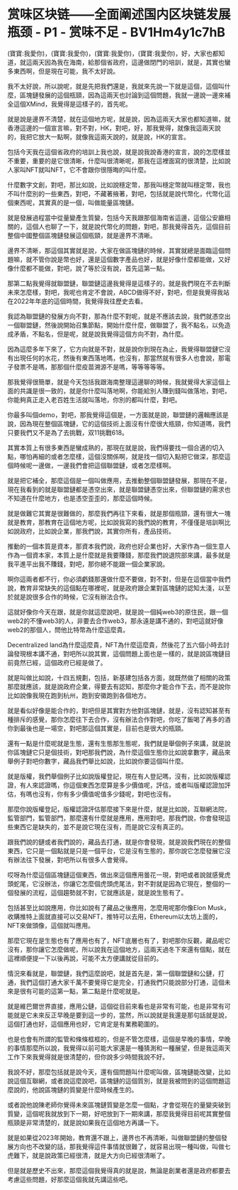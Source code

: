 # 赏味区块链——全面阐述国内区块链发展瓶颈 - P1 - 赏味不足 - BV1Hm4y1c7hB

(寶寶:我愛你)，(寶寶:我愛你)，(寶寶:我愛你)，(寶寶:我愛你)，好，大家也都知道，就這兩天因為我在海南，給那個省政府，這邊做閉門的培訓，就是，其實也蠻多東西啊，但是現在可能，我不太好說。

我不太好說，所以說呢，就是先把我們還是，我就來先說一下就是這個，這個叫什麼，區塊鏈發展的這個瓶頸，因為這兩天也討論到這個問題，我就一邊說一邊來補全這個XMind，我覺得是這樣子的，首先呢。

就是說是邊界不清楚，就在這個地方呢，就是說，因為這兩天大家也都知道嘛，就香港這邊的一個宣言嘛，對不對，HK，對吧，好，那我覺得，就像我這兩天說的，我把它放大一點啊，就像我這兩天說的，就是說，HK的宣言。

包括今天我在這個省政府的培訓上我也說，就是說我說香港的宣言，說的怎麼樣並不重要，重要的是它很清晰，什麼叫很清晰呢，那我在這裡面寫的很清楚，比如說人家叫NFT就叫NFT，它不會跟你很隱晦的叫什麼。

什麼數字文創，對吧，那比如說，比如說穩定幣，那我叫穩定幣就叫穩定幣，我也不叫什麼別的一些東西，對吧，不藏著掖著，對吧，包括就是說代幣化，代幣化這個東西呢，其實真的是一個，叫做能量區塊鏈。

就是發展過程當中從量變產生質變，包括今天我跟那個海南省這邊，這個公安廳相關的，這個人也聊了一下，就是說代幣化的問題，對吧，那我覺得首先，這個目前整個中國整個區塊鏈發展這個瓶頸，就是邊界不清晰。

邊界不清晰，那這個其實就是說，大家在做區塊鏈的時候，其實就總是面臨這個問題嘛，就不管你說是幣也好，還是這個數字產品也好，就是好像什麼都能做，又好像什麼都不能做，對吧，說了等於沒有說，首先這第一點。

那第二點我覺得就聯盟鏈，聯盟鏈這邊我覺得是這樣子的，就是我們現在不去判斷未來怎麼樣，對吧，我呢也肯定不會說，ABCD做得不好，對吧，但是我覺得我站在2022年年底的這個時間，我覺得我往歷史去看。

我認為聯盟鏈的發展方向不對，那為什麼不對呢，就是不應該去說，我們就憑空出一個聯盟鏈，然後說開始召集節點，開始什麼什麼，做聯盟了，我不點名，以免造成矛盾，不點名，但是呢，就是說我覺得這個方向不對，為什麼。

因為這麼多年下來了，它方向就是不對，就是說你到現在為止，我覺得聯盟鏈它沒有出現任何的水花，然後有東西落地嗎，也沒有，那當然就有很多人也會說，那電子發票不是嗎，那那個什麼疫苗溯源不是嗎，等等等等等。

那我覺得很簡單，就是今天包括我跟海南整理這邊聊的時候，我就覺得大家這個上面的共識是很一致的，就是你什麼叫落地啊，你能給別人賺到錢叫做落地，對吧，你能夠真正走入老百姓生活就叫落地，你別的都叫什麼，對吧。

你最多叫個demo，對吧，那我覺得這個是，一方面就是說，聯盟鏈的邏輯應該是說，因為現在整個區塊鏈，它的這個技術上面沒有什麼很大瓶頸，你知道嗎，我們只要我們又不是為了去挑戰，双11挑戰618。

其實本質上有很多東西是蠻成熟的，那現在就是說，我們得要找一個合適的切入點，哪怕再細的或者怎麼樣，這個沒關係啊，就是找一個切入點把它做深，那麼這個時候呢一邊做，一邊我們會把這個聯盟鏈，或者怎麼樣啊。

就是把它補全，那麼這個是一個叫做應用，去推動整個聯盟鏈發展，那現在不是，現在我看到的就是聯盟鏈都是憑空出來，就是聯盟鏈憑空出來，但聯盟鏈的需求也不知道在什麼地方，也是憑空歪歪的，那麼這個時候。

就是做難它其實是很難做的，那麼我們再往下來看，就是那個瓶頸，還有很大一塊就是教育，那教育在這個地方呢，比如說我寫的我們說的教育，不僅僅是培訓啊比如說政府，比如說企業，那我們說，其實你所有，產品技術。

推動的一個本質是資本，那資本我們說，政府也好企業也好，大家作為一個生意人作為一個資本家，本質上是什麼就是我要賺錢，那麼我們說退院部來講，最多就是我平進平出我不賺錢，對吧，那你總不能跟一個企業家說。

啊你這兩者都不行，你必須虧錢那還做什麼不要做，對不對，但是在這個當中我們說，教育非常缺失的這個點在哪裡呢，就是政府跟企業對區塊鏈的認知太淺，以至於就是說很多合作的時候，它沒有辦法合作。

這就好像你今天在跟，就是你就這麼說吧，就是說一個純web3的原住民，跟一個web2的不懂web3的人，非要去合作web3，那永遠是講不通的，對吧這就好像web2的那個人，問他比特幣為什麼這麼貴。

Decentralized land為什麼這麼貴，NFT為什麼這麼貴，然後花了五六個小時去討論發現根本講不通，對吧所以說其實，這個問題上面也是一樣的，就是說區塊鏈目前竟然已經，這個政府已經是做了。

就是叫做比如說，十四五規劃，包括，新基建包括各方面，就既然做了相關的政策那麼就應該，就是說政府企業，得要去有認知，那麼你才能合作下去，而不是說你比如說像我現在跑到杭州，跑到安徽跑到各個地方。

就是看似好像是能合作的，對吧但是其實對方他對區塊鏈，就是，沒有認知甚至有種排斥的感覺，那你怎麼往下去合作，沒有辦法合作對吧，你吃了飯喝了再多的酒你到最後也是一場空，對吧那這個其實是，目前也是很大的瓶頸。

還有一點是什麼呢就是生態，還有生態那生態呢，我們就是舉個例子來講，就是說你區塊鏈它只是個技術，對吧那我們說，為什麼這個生態你比如說拿數字，藏品來舉例子對吧你數字，藏品我們舉比如說，比如說你要這個叫什麼。

就是版權，我們舉個例子比如說版權登記，現在有人登記嗎，沒有，比如說版權認證，有人來認證嗎，你這個東西怎麼算是多少價值呢，評估，或者叫版權認證加評估，有嗎也沒有，你有多少價值呢值多少錢呢，對吧也沒有。

那麼你說版權登記，版權認證評估那麼接下來是什麼，就是比如說，互聯網法院，監管部門，監管部門，那麼還有什麼就是應用，應用對吧，那我們說，你會發現這些東西它是缺失的，並不是說它現在沒有，而是說它沒有真正的。

跟我們說的鏈或者我們說的，藏品去打通，就是你會發現，就是說我們現在的整個東西，它只是一個點就是只是一個平台，它是沒有生態的，那你說它怎麼發展它沒有辦法往下發展，對吧所以有很多人會覺得。

哎呀為什麼這個區塊鏈這個東西，做出來這個應用曇花一現，對吧或者說就感覺虎頭蛇尾，它沒辦法，你讓它怎麼個虎頭虎尾法，對不對就是因為它現在，整個的一個發展的流程，這個趨勢就不對，它就應該是，就是說生態有了。

包括甚至比如說應用，你比如說有了藏品之後應用，怎麼用呢那你像Elon Musk，收購推特上面就直接可以交易NFT，推特可以去用，Ethereum以太坊上面的，NFT來做頭像，這個就叫應用。

那麼它現在是生態也有了應用也有了，NFT底層也有了，對吧那你反觀，藏品呢它沒有，那你讓它怎麼做呢，所以說我在這個地方，這兩天過冬下來還有個點，就在這裡順便提一下以後再說，可能不太方便講就從目前的。

情況來看就是，聯盟鏈，我們這麼說吧，就是首先是，第一個聯盟鏈和公鏈，打通，我們這個打通大家千萬不要覺得它是完全，打通我們只能說部分打通，這個未來是很有可能的這第一點，第二點是什麼呢就是。

就是維巴爾世界直接，應用公鏈，這個從目前來看也是非常有可能，也是非常有可能就是它未來反正早晚是要到這一步的，當然，所以說就是我還是那句話就是說，這個打通也好，這個應用也好，它肯定是有業務範圍的。

也是也會有所謂的監管和條條框框的，但是不管怎麼樣，這個是早晚的事情，早晚的事情那麼所以說，我覺得以前可能大家還是一種猜測和一種展望，但是我這兩天工作下來我覺得就是很清楚的，但你說多少時間我說不好。

我說不好，那麼包括就是說今天，還有個問題叫什麼呢叫做，區塊鏈能改變，比如說這個互聯網，或者說這麼說吧，區塊鏈的這個質別，就是我被問到的這個問題這麼說的，他說區塊鏈的質變是什麼時候產生的。

或者說他說陳老師你覺得未來區塊鏈質變是怎麼一個點，才會從現在的量變突破到質變，這個呢我就放到下一期，好吧放到下一期來講，那麼我覺得目前呢其實整個瓶頸是非常清楚的，就是說如果我在這個地方再講一下。

就是如果從2023年開始，教育還不跟上，邊界也不再清晰，叫做聯盟鏈的整個發展方向也不改變的話，那我覺得這件事情就很難了，就容易出現一種叫做，叫做七虎難下，就是說政策已經很清，就是大方向已經很清晰了。

但是就是歷史不出來，那麼這個我覺得真的就是說，無論是創業者還是政府都要去考慮這些問題，好那麼這個我就先講這些吧。

